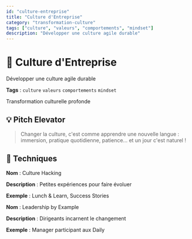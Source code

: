 ```yaml
---
id: "culture-entreprise"
title: "Culture d'Entreprise"
category: "transformation-culture"
tags: ["culture", "valeurs", "comportements", "mindset"]
description: "Développer une culture agile durable"
---
```


# 🌱 Culture d'Entreprise

Développer une culture agile durable

**Tags** : `culture` `valeurs` `comportements` `mindset`

Transformation culturelle profonde

## 💡 Pitch Elevator

> Changer la culture, c'est comme apprendre une nouvelle langue : immersion, pratique quotidienne, patience... et un jour c'est naturel !

## 📌 Techniques

**Nom** : Culture Hacking

**Description** : Petites expériences pour faire évoluer

**Exemple** : Lunch & Learn, Success Stories

**Nom** : Leadership by Example

**Description** : Dirigeants incarnent le changement

**Exemple** : Manager participant aux Daily
